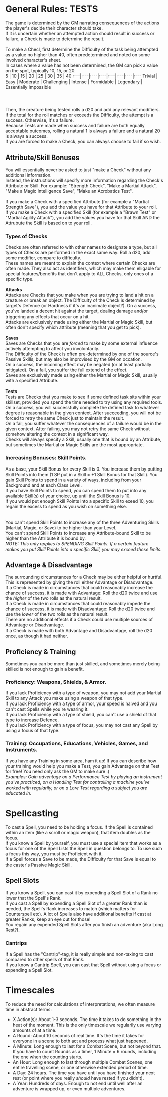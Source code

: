 # General Rules: TESTS
The game is determined by the GM narrating consequences of the actions the player's decide their character should take. <br>
If it is uncertain whether an attempted action should result in success or failure, a Check is made to determine the result.
<br><br>
To make a Checl, first determine the Difficulty of the task being attempted as a value no higher than 40, often predetermined and noted on some involved character's sheet. <br>
In cases where a value has not been determined, the GM can pick a value on the spot, typically 10, 15, or 20. <br>
5 | 10 | 15 | 20 | 25 | 30 | 35 | 40 
:---|:---|:---|:---|:---|:---|:---|:---
Trivial | Easy | Moderate | Challenging | Intense | Formidable | Legendary | Essentially Impossible

#### <br>
Then, the creature being tested rolls a d20 and add any relevant modifiers. If the total for the roll matches or exceeds the Difficulty, the attempt is a success. Otherwise, it's a failure. <br>
Because Tests are made when success and failure are both equally acceptable outcomes, rolling a natural 1 is always a failure and a natural 20 is always a success. <br>
If you are forced to make a Check, you can always choose to fail if so wish.

## Attribute/Skill Bonuses
You will essentially never be asked to just "make a Check" without any additional information. <br>
Instead, the instructions will specify more information regarding the Check's Attribute or Skill. For example: "Strength Check", "Make a Martial Attack", "Make a Magic Intelligence Save", "Make an Acrobatics Test".
<br><br>
If you make a Check with a specified Attribute (for example a "Martial Strength Save"), you add the value you have for that Attribute to your roll. <br>
If you make a Check with a specified Skill (for example a "Brawn Test" or "Martial Agility Attack"), you add the values you have for that Skill AND the Attrubute the Skill is based on to your roll. <br>

### Types of Checks
Checks are often referred to with other names to designate a type, but all types of Checks are performed in the exact same way: Roll a d20, add some modifier, compare to difficulty. <br>
These names are meant to explain the context where certain Checks are often made. They also act as identifiers, which may make them elligable for special features/benefits that don't apply to ALL Checks, only ones of a specific type.
<br><br>
**Attacks**<br>
Attacks are Checks that you make when you are trying to land a hit on a creature or break an object.
The Difficulty of the Check is determined by target's Defence (or Hardness if it's an inanimate object?).
On a success, you've landed a decent hit against the target, dealing damage and/or triggering any effects that occur on a hit. <br>
Attacks are exclusively made using either the Martial or Magic Skill, but often don't specify which attribute (meaning that you get to pick).
<br><br>
**Saves**<br>
Saves are Checks that you are *forced* to make by some external influence actively attempting to affect you involontarily. <br>
The Difficulty of the Check is often pre-determined by one of the source's Passive Skills, but may also be improvised by the GM on occation. <br>
On a success, the incoming effect may be negated (or at least partially mitigated). On a fail, you suffer the full extend of the effect. <br>
Saves are exclusively made using either the Martial or Magic Skill, usually with a specified Attribute.
<br><br>
**Tests**<br>
Tests are Checks that you make to see if some defined task sits within your skillset, provided you spend the time needed to try using any required tools. <br>
On a success, you will successfully complete the defined task to whatever degree is reasonable in the given context. After succeeding, you will not be forced to retry the same Check just to maintain the result. <br>
On a fail, you suffer whatever the consequences of a failure would be in the given context. After failing, you may not retry the same Check without somehow altering the context in a significant way. <br>
Checks will always specify a Skill, usually one that is bound by an Attribute, but sometimes the Martial or Magic Skills are the most appropriate.

### Increasing Bonuses: Skill Points.
As a base, your Skill Bonus for every Skill is 0. You increase them by putting Skill Points into them (1 SP put in a Skill = +1 Skill Bonus for that Skill). You gain Skill Points to spend in a variety of ways, including from your Background and at each Class Level. <br>
If you have Skill Points to spend, you can spend them to put into any available Skill(s) of your choice, up until the Skill Bonus is 10. <br>
If you would put enough Skill Points into a specific Skill to exeed 10, you regain the excess to spend as you wish on something else. <br>
<br><br>
You can't spend Skill Points to increase any of the three Adventuring Skills (Martial, Magic, or Save) to be higher than your Level.<br>
You can't spend Skill Points to increase any Attribute-bound Skill to be higher than the Attribute it is bound by.<br>
*NOTE: This only applies to SPENDING Skill Points. If a certain feature makes you put Skill Points into a specific Skill, you may exceed these limits.*

## Advantage & Disadvantage
The surrounding circumstances for a Check may be either helpful or hurtful. This is represented by giving the roll either Advantage or Disadvantage. <br>
If a Check is made in circumstances that could reasonably increase the chance of success, it is made with Advantage: Roll the d20 twice and use the *higher* of the two rolls as the natural result. <br>
If a Check is made in circumstances that could reasonably impede the chance of success, it is made with Disadvantage: Roll the d20 twice and use the *lower* of the two rolls as the natural result. <br>
There are no additional effects if a Check could use multiple sources of Advantage or Disadvantage. <br>
If a Check is made with both Advantage and Disadvantage, roll the d20 once, as though it had neither.

## Proficiency & Training
Sometimes you can be more than just skilled, and sometimes merely being skilled is not enough to gain a benefit.
### Proficiency: Weapons, Shields, & Armor.
If you lack Proficiency with a type of weapon, you may not add your Martial Skill to any Attack you make using a weapon of that type. <br>
If you lack Proficiency with a type of armor, your speed is halved and you can't cast Spells while you're wearing it. <br>
If you lack Proficiency with a type of shield, you can't use a shield of that type to increase Defence. <br>
If you lack Proficiency with a type of focus, you may not cast any Spell by using a focus of that type. <br>
### Training: Occupations, Educations, Vehicles, Games, and Instruments.
If you have any Training in some area, ham it up! If you can describe how your training would help you make a Test, you gain Advantage on that Test for free! You need only ask the GM to make sure :) <br>
*Examples: Gain adventage on a Performance Test by playing an instrument you've practiced, on a Handling Test for controlling a machine you've worked with regularily, or on a Lore Test regarding a subject you are educated in.*

# Spellcasting
To cast a Spell, you need to be holding a focus. If the Spell is contained within an item (like a scroll or magic weapon), that item doubles as the focus. <br>
If you know a Spell by yourself, you must use a special item that works as a focus for one of the Spell Lists the Spell in question belongs to. To use such a focus this way, you must be Proficient with it. <br>
If a Spell forces a Save to be made, the Difficulty for that Save is equal to the caster's Passive Magic Skill.

## Spell Slots
If you know a Spell, you can cast it by expending a Spell Slot of a Rank no lower that the Spell's Rank. <br>
If you cast a Spell by expending a Spell Slot of a greater Rank than is needed, the Spell's Rank increases to match (which matters for Counterspell etc). A lot of Spells also have additional benefits if cast at greater Ranks, keep an eye out for those! <br>
You regain any expended Spell Slots after you finish an adventure (aka Long Rest?).

### Cantrips
If a Spell has the "Cantrip"-tag, it is really simple and non-taxing to cast compared to other spells of that Rank. <br>
If you know a Cantrip Spell, you can cast that Spell without using a focus or expending a Spell Slot.

# Timescales
To reduce the need for calculations of interpretations, we often measure time in abstract terms:<br>
+ X Action(s): About 1-3 seconds. The time it takes to do something in the heat of the moment. This is the only timescale we regularily use varying amounts of at a time.
+ A Round: About 10 seconds of real time. It's the time it takes for everyone in a scene to both act and process what just happened.
+ A Minute: Long enough to last for a Combat Scene, but not beyond that. If you have to count Rounds as a timer, 1 Minute = 6 rounds, including the one when the counting starts.
+ An Hour: Long enough to last through multiple Combat Scenes, one entire travelling scene, or one otherwise extended period of time.
+ A Day: 24 hours. The time you have until you have finished your next rest (or point where you really *should* have rested if you didn't).
+ A Year: Hundreds of days. Enough to not end until well after an adventure is wrapped up, or even multiple adventures.